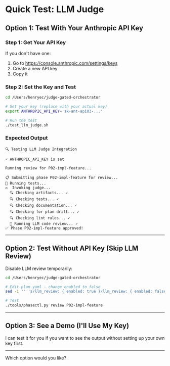 # Quick Test: LLM Judge

## Option 1: Test With Your Anthropic API Key

### Step 1: Get Your API Key

If you don't have one:
1. Go to https://console.anthropic.com/settings/keys
2. Create a new API key
3. Copy it

### Step 2: Set the Key and Test

```bash
cd /Users/henryec/judge-gated-orchestrator

# Set your key (replace with your actual key)
export ANTHROPIC_API_KEY='sk-ant-api03-...'

# Run the test
./test_llm_judge.sh
```

### Expected Output

```
🔍 Testing LLM Judge Integration

✓ ANTHROPIC_API_KEY is set

Running review for P02-impl-feature...

📋 Submitting phase P02-impl-feature for review...
🧪 Running tests...
⚖️  Invoking judge...
  🔍 Checking artifacts... ✓
  🔍 Checking tests... ✓
  🔍 Checking documentation... ✓
  🔍 Checking for plan drift... ✓
  🔍 Checking lint rules... ✓
  🤖 Running LLM code review... ✓
✅ Phase P02-impl-feature approved!
```

---

## Option 2: Test Without API Key (Skip LLM Review)

Disable LLM review temporarily:

```bash
cd /Users/henryec/judge-gated-orchestrator

# Edit plan.yaml - change enabled to false
sed -i '' 's/llm_review: { enabled: true }/llm_review: { enabled: false }/' .repo/plan.yaml

# Test
./tools/phasectl.py review P02-impl-feature
```

---

## Option 3: See a Demo (I'll Use My Key)

I can test it for you if you want to see the output without setting up your own key first.

---

Which option would you like?
